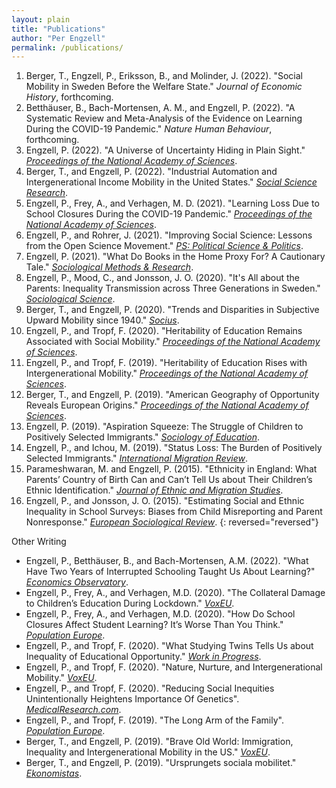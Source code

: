 ```yaml
---
layout: plain
title: "Publications"
author: "Per Engzell"
permalink: /publications/
---
```


1. Berger, T., Engzell, P., Eriksson, B., and Molinder, J. (2022). "Social Mobility in Sweden Before the Welfare State." *Journal of Economic History*, forthcoming.
2. Betthäuser, B., Bach-Mortensen, A. M., and Engzell, P. (2022). "A Systematic Review and Meta-Analysis of the Evidence on Learning During the COVID-19 Pandemic." *Nature Human Behaviour*, forthcoming.
3. Engzell, P. (2022). "A Universe of Uncertainty Hiding in Plain Sight." [*Proceedings of the National Academy of Sciences*](https://doi.org/10.1073/pnas.2218530120).
4. Berger, T., and Engzell, P. (2022). "Industrial Automation and Intergenerational Income Mobility in the United States." [*Social Science Research*](https://doi.org/10.1016/j.ssresearch.2021.102686). 
5. Engzell, P., Frey, A., and Verhagen, M. D. (2021). "Learning Loss Due to School Closures During the COVID-19 Pandemic." [*Proceedings of the National Academy of Sciences*](https://doi.org/10.1073/pnas.2022376118).
6. Engzell, P., and Rohrer, J. (2021). "Improving Social Science: Lessons from the Open Science Movement." [*PS: Political Science & Politics*](https://doi.org/10.1017/S1049096520000967).
7. Engzell, P. (2021). "What Do Books in the Home Proxy For? A Cautionary Tale." [*Sociological Methods & Research*](https://doi.org/10.1177/0049124119826143).
8. Engzell, P., Mood, C., and Jonsson, J. O. (2020). "It's All about the Parents: Inequality Transmission across Three Generations in Sweden." [*Sociological Science*](https://doi.org/10.15195/v7.a10).
9. Berger, T., and Engzell, P. (2020). "Trends and Disparities in Subjective Upward Mobility since 1940." [*Socius*](https://doi.org/10.1177/2378023120951139).
10. Engzell, P., and Tropf, F. (2020). "Heritability of Education Remains Associated with Social Mobility." [*Proceedings of the National Academy of Sciences*](https://doi.org/10.1073/pnas.2017308117).
11. Engzell, P., and Tropf, F. (2019). "Heritability of Education Rises with Intergenerational Mobility." [*Proceedings of the National Academy of Sciences*](https://doi.org/10.1073/pnas.1912998116).
12. Berger, T., and Engzell, P. (2019). "American Geography of Opportunity Reveals European Origins." [*Proceedings of the National Academy of Sciences*](https://doi.org/10.1073/pnas.1810893116).
13. Engzell, P. (2019). "Aspiration Squeeze: The Struggle of Children to Positively Selected Immigrants." [*Sociology of Education*](https://doi.org/10.1177/0038040718822573).
14. Engzell, P., and Ichou, M. (2019). "Status Loss: The Burden of Positively Selected Immigrants." [*International Migration Review*](https://doi.org/10.1177/0197918319850756).
15. Parameshwaran, M. and Engzell, P. (2015). "Ethnicity in England: What Parents’ Country of Birth Can and Can’t Tell Us about Their Children’s Ethnic Identification." [*Journal of Ethnic and Migration Studies*](https://doi.org/10.1080/1369183X.2014.920690).
16. Engzell, P., and Jonsson, J. O. (2015). "Estimating Social and Ethnic Inequality in School Surveys: Biases from Child Misreporting and Parent Nonresponse." [*European Sociological Review*](https://doi.org/10.1093/esr/jcv005).
{: reversed="reversed"}

Other Writing
- Engzell, P., Betthäuser, B., and Bach-Mortensen, A.M. (2022). "What Have Two Years of Interrupted Schooling Taught Us About Learning?" [*Economics Observatory*](https://www.economicsobservatory.com/what-have-two-years-of-interrupted-schooling-taught-us-about-learning).
- Engzell, P., Frey, A., and Verhagen, M.D. (2020). "The Collateral Damage to Children’s Education During Lockdown." [*VoxEU*](https://voxeu.org/article/collateral-damage-children-s-education-during-lockdown).
- Engzell, P., Frey, A., and Verhagen, M.D. (2020). "How Do School Closures Affect Student Learning? It’s Worse Than You Think." [*Population Europe*](https://population-europe.eu/research/policy-insights/how-do-school-closures-affect-student-learning-its-worse-you-think).
- Engzell, P., and Tropf, F. (2020). "What Studying Twins Tells Us about Inequality of Educational Opportunity." [*Work in Progress*](http://www.wipsociology.org/2020/03/26/what-studying-twins-tells-us-about-inequality-of-educational-opportunity/).
- Engzell, P., and Tropf, F. (2020). "Nature, Nurture, and Intergenerational Mobility." [*VoxEU*](https://voxeu.org/article/nature-nurture-and-intergenerational-mobility).
- Engzell, P., and Tropf, F. (2020). "Reducing Social Inequities Unintentionally Heightens Importance Of Genetics". [*MedicalResearch.com*](https://medicalresearch.com/genetic-research/education-reducing-social-inequities-unintentionally-heightens-importance-of-genetics/52857/).
- Engzell, P., and Tropf, F. (2019). "The Long Arm of the Family". [*Population Europe*](https://population-europe.eu/pop-digest/long-arm-family).
- Berger, T., and Engzell, P. (2019). "Brave Old World: Immigration, Inequality and Intergenerational Mobility in the US." [*VoxEU*](https://voxeu.org/article/immigration-inequality-and-intergenerational-mobility-us).
- Berger, T., and Engzell, P. (2019). "Ursprungets sociala mobilitet." [*Ekonomistas*](https://ekonomistas.se/2019/03/18/gastinlagg-ursprungets-sociala-mobilitet/).
